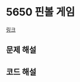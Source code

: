 # 5650 핀볼 게임

[링크](https://swexpertacademy.com/main/talk/solvingClub/problemView.do?solveclubId=AZhkExQaWM3HBINp&contestProbId=AWXRF8s6ezEDFAUo&probBoxId=AZhkQ9GqWULHBINp&type=PROBLEM&problemBoxTitle=A%ED%98%95+%EB%8C%80%EB%B9%84+%EC%97%AD%EB%9F%89+%ED%85%8C%EC%8A%A4%ED%8A%B8%EB%AA%A8%EC%9D%8C%EC%A7%91&problemBoxCnt=21)

## 문제 해설

## 코드 해설